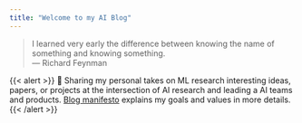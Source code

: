 ```yaml
---
title: "Welcome to my AI Blog"
---
```




> I learned very early the difference between knowing the name of something and knowing something.  
> — Richard Feynman

 {{< alert >}}
🤔 Sharing my personal takes on ML research interesting ideas, papers, or projects at the intersection of AI research and leading a AI teams and products. [Blog manifesto](/posts/blog-manifesto/) explains my goals and values in more details.
{{< /alert >}}